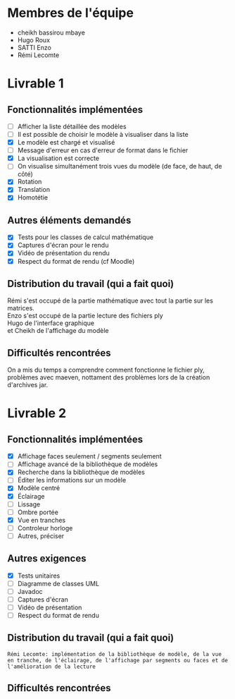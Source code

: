 # Membres de l'équipe

- cheikh bassirou mbaye 
- Hugo Roux
- SATTI Enzo
- Rémi Lecomte
# Livrable 1



## Fonctionnalités implémentées

- [ ] Afficher la liste détaillée des modèles
- [ ] Il est possible de choisir le modèle à visualiser dans la liste
- [X] Le modèle est chargé et visualisé
- [ ] Message d'erreur en cas d'erreur de format dans le fichier
- [X] La visualisation est correcte
- [ ] On visualise simultanément trois vues du modèle (de face, de haut, de côté)
- [X] Rotation
- [X] Translation
- [X] Homotétie

## Autres éléments demandés

- [X] Tests pour les classes de calcul mathématique
- [X] Captures d'écran pour le rendu
- [X] Vidéo de présentation du rendu
- [X] Respect du format de rendu (cf Moodle)

## Distribution du travail (qui a fait quoi)
Rémi s'est occupé de la partie mathématique avec tout la partie sur les matrices.<br/>
Enzo s'est occupé de la partie lecture des fichiers ply<br/>
Hugo de l'interface graphique<br/>
et Cheikh de l'affichage du modèle

## Difficultés rencontrées
On a mis du temps a comprendre comment fonctionne le fichier ply, problèmes avec maeven, nottament des problèmes lors de la création d'archives jar.


# Livrable 2

## Fonctionnalités implémentées


- [X] Affichage faces seulement / segments seulement
- [ ] Affichage avancé de la bibliothèque de modèles
- [X] Recherche dans la bibliothèque de modèles
- [ ] Éditer les informations sur un modèle
- [X] Modèle centré
- [X] Éclairage
- [ ] Lissage
- [ ] Ombre portée
- [X] Vue en tranches
- [ ] Controleur horloge
- [ ] Autres, préciser

## Autres exigences

- [X] Tests unitaires
- [ ] Diagramme de classes UML
- [ ] Javadoc
- [ ] Captures d'écran
- [ ] Vidéo de présentation
- [ ] Respect du format de rendu

## Distribution du travail (qui a fait quoi)
    Rémi Lecomte: implémentation de la bibliothèque de modèle, de la vue en tranche, de l'éclairage, de l'affichage par segments ou faces et de l'amélioration de la lecture

## Difficultés rencontrées



